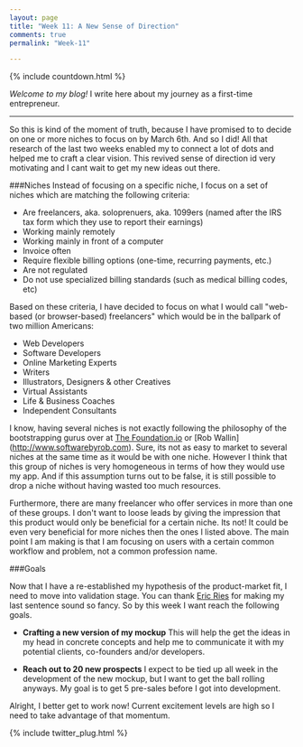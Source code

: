```yaml
---
layout: page
title: "Week 11: A New Sense of Direction" 
comments: true
permalink: "Week-11"

---
```

{% include countdown.html %}

*Welcome to my blog!* I write here about my journey as a first-time entrepreneur.

-----
So this is kind of the moment of truth, because I have promised to to decide on one or more niches to focus on by March 6th. And so I did! All that research of the last two weeks enabled my to connect a lot of dots and helped me to craft a  clear vision. This revived sense of direction id very motivating and I cant wait to get my new ideas out there. 
 
###Niches
Instead of focusing on a specific niche, I focus on a set of niches which are matching the following criteria:

* Are freelancers, aka. soloprenuers, aka. 1099ers (named after the IRS tax form which they use to report their earnings)
* Working mainly remotely
* Working mainly in front of a computer
* Invoice often
* Require flexible billing options (one-time, recurring payments, etc.) 
* Are not regulated 
* Do not use specialized billing standards (such as medical billing codes, etc) 

Based on these criteria, I have decided to focus on what I would call "web-based (or browser-based) freelancers" which would be in the ballpark of two million Americans:

* Web Developers
* Software Developers
* Online Marketing Experts
* Writers
* Illustrators, Designers & other Creatives
* Virtual Assistants
* Life & Business Coaches
* Independent Consultants

I know, having several niches is not exactly following the philosophy of the bootstrapping gurus over at [The Foundation.io](http://www.thefoundation.io) or [Rob Wallin] (http://www.softwarebyrob.com). Sure, its not as easy to market to several niches at the same time as it would be with one niche. However I think that this group of niches is very homogeneous in terms of how they would use my app. And if this assumption turns out to be false, it is still possible to drop a niche without having wasted too much resources. 

Furthermore, there are many freelancer who offer services in more than one of these groups. I don't want to loose leads by giving the impression that this product would only be beneficial for a certain niche. Its not! It could be even very beneficial for more niches then the ones I listed above. The main point I am making is that I am focusing on users with a certain common workflow and problem, not a common profession name. 

###Goals

Now that I have a re-established my hypothesis of the product-market fit, I need to move into validation stage. You can thank [Eric Ries](http://www.amazon.com/The-Lean-Startup-Entrepreneurs-Continuous/dp/0307887898) for making my last sentence sound so fancy. So by this week I want reach the following goals.

* **Crafting a new version of my mockup** This will help the get the ideas in my head in concrete concepts and help me to communicate it with my potential clients, co-founders and/or developers.

* **Reach out to 20 new prospects** I expect to be tied up all week in the development of the new mockup, but I want to get the ball rolling anyways.  My goal is to get 5 pre-sales before I got into development. 

Alright, I better get to work now! Current excitement levels are high so I need to take advantage of that momentum. 

{% include twitter_plug.html %}